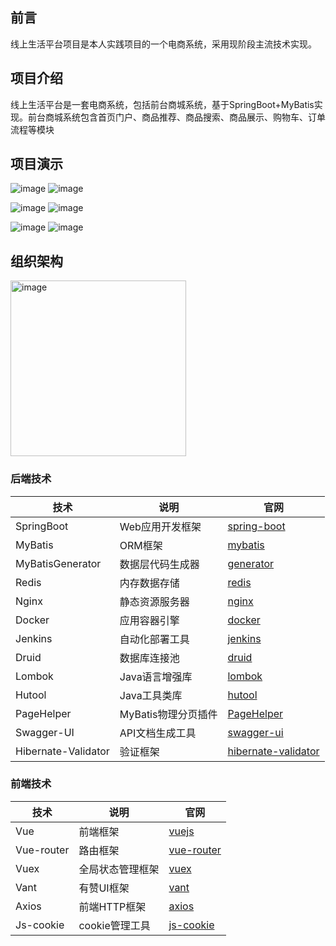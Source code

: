 ## 前言
线上生活平台项目是本人实践项目的一个电商系统，采用现阶段主流技术实现。

## 项目介绍
线上生活平台是一套电商系统，包括前台商城系统，基于SpringBoot+MyBatis实现。前台商城系统包含首页门户、商品推荐、商品搜索、商品展示、购物车、订单流程等模块



## 项目演示

![image](https://github.com/Linked-zj/dazhongdinapingApi/assets/49391687/3a094118-2129-41fd-afdf-4175c55f1ce6) ![image](https://github.com/Linked-zj/dazhongdinapingApi/assets/49391687/1a008b90-cc87-4385-b252-59d1ad1faa4b)

![image](https://github.com/Linked-zj/dazhongdinapingApi/assets/49391687/1092c3a1-3047-497c-9772-d29795e6bcba) ![image](https://github.com/Linked-zj/dazhongdinapingApi/assets/49391687/86224f55-480a-4f4c-bf08-062766be47a8)

![image](https://github.com/Linked-zj/dazhongdinapingApi/assets/49391687/769ba6b8-b37d-4e4e-92d2-c9020dbff3bb) ![image](https://github.com/Linked-zj/dazhongdinapingApi/assets/49391687/b9dc6fd4-99fa-4bbc-8365-b3bea2825467)


## 组织架构
<img width="281" alt="image" src="https://github.com/Linked-zj/dazhongdinapingApi/assets/49391687/ab68995b-df86-42ec-8892-9bbdc7d8e8ea">


### 后端技术


| 技术                | 说明                   | 官网                                                  |
|---------------------|------------------------|-------------------------------------------------------|
| SpringBoot          | Web应用开发框架        | [spring-boot](https://spring.io/projects/spring-boot) |
| MyBatis             | ORM框架                | [mybatis](http://www.mybatis.org/mybatis-3/zh/index.html) |
| MyBatisGenerator    | 数据层代码生成器       | [generator](http://www.mybatis.org/generator/index.html) |
| Redis               | 内存数据存储           | [redis](https://redis.io/) |
| Nginx               | 静态资源服务器         | [nginx](https://www.nginx.com/) |
| Docker              | 应用容器引擎           | [docker](https://www.docker.com) |
| Jenkins             | 自动化部署工具         | [jenkins](https://github.com/jenkinsci/jenkins) |
| Druid               | 数据库连接池           | [druid](https://github.com/alibaba/druid) |
| Lombok              | Java语言增强库         | [lombok](https://github.com/rzwitserloot/lombok) |
| Hutool              | Java工具类库           | [hutool](https://github.com/looly/hutool) |
| PageHelper          | MyBatis物理分页插件    | [PageHelper](http://git.oschina.net/free/Mybatis_PageHelper) |
| Swagger-UI          | API文档生成工具        | [swagger-ui](https://github.com/swagger-api/swagger-ui) |
| Hibernate-Validator | 验证框架               | [hibernate-validator](http://hibernate.org/validator) |


### 前端技术

| 技术        | 说明                      | 官网                                            |
|-------------|---------------------------|-------------------------------------------------|
| Vue         | 前端框架                  | [vuejs](https://vuejs.org/)                     |
| Vue-router  | 路由框架                  | [vue-router](https://router.vuejs.org/)         |
| Vuex        | 全局状态管理框架          | [vuex](https://vuex.vuejs.org/)                 |
| Vant        | 有赞UI框架                | [vant](http://mui.ucmed.cn/#/zh-CN/intro)             |
| Axios       | 前端HTTP框架              | [axios](https://github.com/axios/axios)         |
| Js-cookie   | cookie管理工具            | [js-cookie](https://github.com/js-cookie/js-cookie) |
